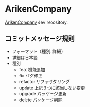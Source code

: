 # ArikenCompany
[ArikenCompany](https://github.com/ArikenCompany) dev repository.

## コミットメッセージ規則
- フォーマット（種別: 詳細）
- 詳細は日本語
- 種別
    - feat 機能追加
    - fix バグ修正
    - refactor リファクタリング
    - update 上記３つに該当しない変更
    - upgrade パッケージ更新
    - delete パッケージ削除